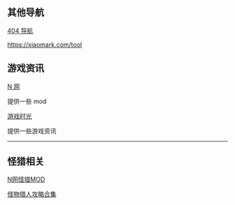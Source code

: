 ## 其他导航

[404 导航](https://www.no404.icu/)

https://xiaomark.com/tool



## 游戏资讯


[N 网](https://www.nexusmods.com/)

提供一些 mod

[游戏时光](https://www.vgtime.com/)

提供一些游戏资讯


<hr/>

## 怪猎相关

[N网怪猎MOD](https://www.nexusmods.com/monsterhunterworld)

[怪物猎人攻略合集](https://www.vgtime.com/topic/1063945.jhtml)
